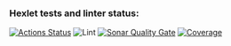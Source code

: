 ### Hexlet tests and linter status:
[![Actions Status](https://github.com/MiranaM/php-project-48/actions/workflows/hexlet-check.yml/badge.svg)](https://github.com/MiranaM/php-project-48/actions)
![Lint](https://github.com/yourusername/yourrepo/actions/workflows/php-ci.yml/badge.svg)
[![Sonar Quality Gate](https://sonarcloud.io/api/project_badges/measure?project=MiranaM_php-project-48&metric=alert_status)](https://sonarcloud.io/dashboard?id=MiranaM_php-project-48)
[![Coverage](https://sonarcloud.io/api/project_badges/measure?project=MiranaM_php-project-48&metric=coverage)](https://sonarcloud.io/dashboard?id=MiranaM_php-project-48)
